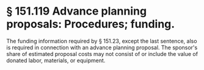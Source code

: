 # § 151.119   Advance planning proposals: Procedures; funding.

The funding information required by § 151.23, except the last sentence, also is required in connection with an advance planning proposal. The sponsor's share of estimated proposal costs may not consist of or include the value of donated labor, materials, or equipment. 




